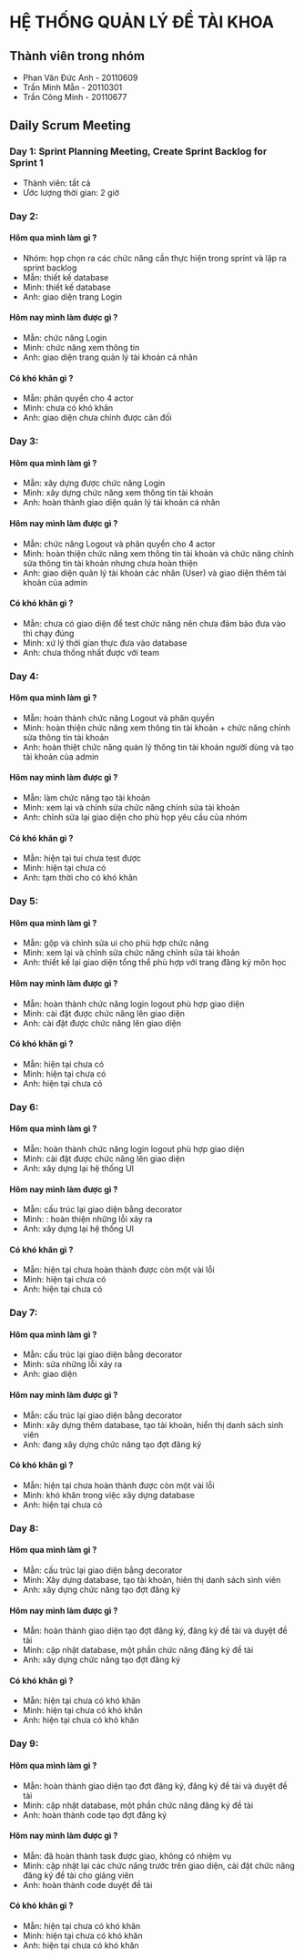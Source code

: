 # HỆ THỐNG QUẢN LÝ ĐỀ TÀI KHOA

## Thành viên trong nhóm
- Phan Văn Đức Anh - 20110609
- Trần Minh Mẫn - 20110301
- Trần Công Minh - 20110677

## Daily Scrum Meeting
### Day 1: Sprint Planning Meeting, Create Sprint Backlog for Sprint 1
- Thành viên: tất cả
- Ước lượng thời gian: 2 giờ

### Day 2:
#### Hôm qua mình làm gì ?
- Nhóm: họp chọn ra các chức năng cần thực hiện trong sprint và lập ra sprint backlog
- Mẫn: thiết kế database
- Minh: thiết kế database
- Anh: giao diện trang Login
#### Hôm nay mình làm được gì ?
- Mẫn: chức năng Login
- Minh: chức năng xem thông tin 
- Anh: giao diện trang quản lý tài khoản cá nhân
#### Có khó khăn gì ?
- Mẫn: phân quyền cho 4 actor
- Minh: chưa có khó khăn
- Anh: giao diện chưa chỉnh được căn đối

### Day 3:
#### Hôm qua mình làm gì ?
- Mẫn: xây dựng được chức năng Login
- Minh: xây dựng chức năng xem thông tin tài khoản
- Anh: hoàn thành giao diện quản lý tài khoản cá nhân
#### Hôm nay mình làm được gì ?
- Mẫn: chức năng Logout và phân quyền cho 4 actor
- Minh: hoàn thiện chức năng xem thông tin tài khoản và chức năng chỉnh sửa thông tin tài khoản nhưng chưa hoàn thiện
- Anh: giao diện quản lý tài khoản các nhân (User) và giao diện thêm tài khoản của admin
#### Có khó khăn gì ?
- Mẫn: chưa có giao diện để test chức năng nên chưa đảm bảo đưa vào thì chạy đúng
- Minh: xứ lý thời gian thực đưa vào database
- Anh: chưa thống nhất được với team

### Day 4:
#### Hôm qua mình làm gì ?
- Mẫn: hoàn thành chức năng Logout và phân quyền
- Minh: hoàn thiện chức năng xem thông tin tài khoản + chức năng chỉnh sửa thông tin tài khoản
- Anh: hoàn thiệt chức năng quản lý thông tin tài khoản người dùng và tạo tài khoản của admin
#### Hôm nay mình làm được gì ?
- Mẫn: làm chức năng tạo tài khoản
- Minh: xem lại và chỉnh sửa chức năng chỉnh sửa tài khoản
- Anh: chỉnh sửa lại giao diện cho phù họp yêu cầu của nhóm 
#### Có khó khăn gì ?
- Mẫn: hiện tại tui chưa test được
- Minh: hiện tại chưa có
- Anh: tạm thời cho có khó khăn

### Day 5:
#### Hôm qua mình làm gì ?
- Mẫn: gộp và chỉnh sửa ui cho phù hợp chức năng
- Minh: xem lại và chỉnh sửa chức năng chỉnh sửa tài khoản
- Anh: thiết kế lại giao diện tổng thể phù hợp với trang đăng ký môn học
#### Hôm nay mình làm được gì ?
- Mẫn: hoàn thành chức năng login logout phù hợp giao diện
- Minh: cài đặt được chức năng lên giao diện
- Anh: cài đặt được chức năng lên giao diện
#### Có khó khăn gì ?
- Mẫn: hiện tại chưa có
- Minh: hiện tại chưa có
- Anh: hiện tại chưa có

### Day 6:
#### Hôm qua mình làm gì ?
- Mẫn: hoàn thành chức năng login logout phù hợp giao diện
- Minh: cài đặt được chức năng lên giao diện
- Anh: xây dựng lại hệ thống UI
#### Hôm nay mình làm được gì ?
- Mẫn: cấu trúc lại giao diện bằng decorator
- Minh: : hoàn thiện những lỗi xảy ra
- Anh: xây dựng lại hệ thống UI
#### Có khó khăn gì ?
- Mẫn: hiện tại chưa hoàn thành được còn một vài lỗi
- Minh: hiện tại chưa có
- Anh: hiện tại chưa có

### Day 7:
#### Hôm qua mình làm gì ?
- Mẫn: cấu trúc lại giao diện bằng decorator
- Minh: sửa những lỗi xảy ra
- Anh: giao diện
#### Hôm nay mình làm được gì ?
- Mẫn: cấu trúc lại giao diện bằng decorator
- Minh: xây dựng thêm database, tạo tài khoản, hiển thị danh sách sinh viên
- Anh: đang xây dựng chức năng tạo đợt đăng ký
#### Có khó khăn gì ?
- Mẫn: hiện tại chưa hoàn thành được còn một vài lỗi
- Minh: khó khăn trong việc xây dựng database
- Anh: hiện tại chưa có

### Day 8:
#### Hôm qua mình làm gì ?
- Mẫn: cấu trúc lại giao diện bằng decorator
- Minh: Xây dựng database, tạo tài khoản, hiên thị danh sách sinh viên
- Anh: xây dựng chức năng tạo đợt đăng ký
#### Hôm nay mình làm được gì ?
- Mẫn: hoàn thành giao diện tạo đợt đăng ký, đăng ký đề tài và duyệt đề tài
- Minh: cập nhật database, một phần chức năng đăng ký đề tài
- Anh: xây dựng chức năng tạo đợt đăng ký
#### Có khó khăn gì ?
- Mẫn: hiện tại chưa có khó khăn
- Minh: hiện tại chưa có khó khăn
- Anh: hiện tại chưa có khó khăn

### Day 9:
#### Hôm qua mình làm gì ?
- Mẫn: hoàn thành giao diện tạo đợt đăng ký, đăng ký đề tài và duyệt đề tài
- Minh: cập nhật database, một phần chức năng đăng ký đề tài
- Anh: hoàn thành code tạo đợt đăng ký
#### Hôm nay mình làm được gì ?
- Mẫn: đã hoàn thành task được giao, không có nhiệm vụ
- Minh: cập nhật lại các chức năng trước trên giao diện, cài đặt chức năng đăng ký đề tài cho giảng viên
- Anh: hoàn thành code duyệt đề tài
#### Có khó khăn gì ?
- Mẫn: hiện tại chưa có khó khăn
- Minh: hiện tại chưa có khó khăn
- Anh: hiện tại chưa có khó khăn

